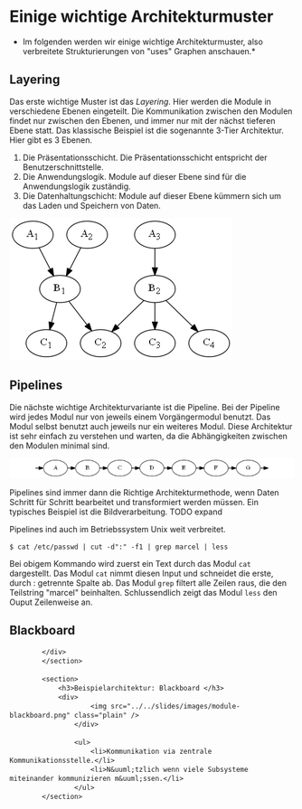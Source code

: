# Einige wichtige Architekturmuster

* Im folgenden werden wir einige wichtige Architekturmuster, also verbreitete Strukturierungen von "uses" Graphen anschauen.*

## Layering

Das erste wichtige Muster ist das *Layering*. Hier werden die Module in verschiedene Ebenen eingeteilt. 
Die Kommunikation zwischen den Modulen findet nur zwischen den Ebenen, und immer nur mit der nächst tieferen Ebene statt. 
Das klassische Beispiel ist die sogenannte 3-Tier Architektur. Hier gibt es 3 Ebenen.

1. Die Präsentationsschicht. Die Präsentationsschicht entspricht der Benutzerschnittstelle. 
2. Die Anwendungslogik. Module auf dieser Ebene sind für die Anwendungslogik zuständig. 
3. Die Datenhaltungschicht: Module auf dieser Ebene kümmern sich um das Laden und Speichern von Daten. 
			
<img src="../../slides/images/module-layering.png" class="plain" />

<!-- Ein weiteres klassisches Beispiel, diesmal aus dem Netzwerkbereich, ist das ISO/OSI Referenzmodell. 

<img src="../../slides/images/osi-model.png" />

Es teilt die Kommunkation in verschiedene Ebenen ein. Auf der Ebenen 0 haben wir den Physical Layer. Die Aufgabe dieser Ebene ist 
das  -->

## Pipelines

Die nächste wichtige Architekturvariante ist die Pipeline. Bei der Pipeline wird jedes Modul nur von jeweils einem Vorgängermodul benutzt. Das Modul selbst
benutzt auch jeweils nur ein weiteres Modul. Diese Architektur ist sehr einfach zu verstehen und warten, da die Abhängigkeiten zwischen den Modulen minimal sind. 

<img src="../../slides/images/module-pipeline.png" class="plain" />

Pipelines sind immer dann die Richtige Architekturmethode, wenn Daten Schritt für Schritt bearbeitet und transformiert werden müssen. 
Ein typisches Beispiel ist die Bildverarbeitung. 
TODO expand

Pipelines ind auch im Betriebssystem Unix weit verbreitet. 
```
$ cat /etc/passwd | cut -d":" -f1 | grep marcel | less 
```
Bei obigem Kommando wird zuerst ein Text durch das Modul ```cat``` dargestellt. Das Modul ```cat``` nimmt diesen Input und schneidet die erste, durch : getrennte Spalte 
ab. Das Modul ```grep``` filtert alle Zeilen raus, die den Teilstring "marcel" beinhalten. Schlussendlich zeigt das Modul ```less``` den Ouput Zeilenweise an. 


## Blackboard

            </div>
            </section>

            <section>
                <h3>Beispielarchitektur: Blackboard </h3>
                <div>
                        <img src="../../slides/images/module-blackboard.png" class="plain" />
                    </div>

                    <ul>
                        <li>Kommunikation via zentrale Kommunikationsstelle.</li>
                        <li>N&uuml;tzlich wenn viele Subsysteme miteinander kommunizieren m&uuml;ssen.</li>
                    </ul>
            </section>



	